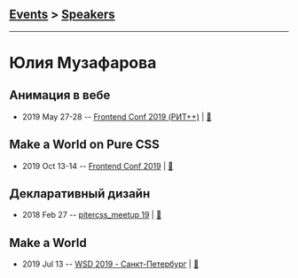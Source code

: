 ## [Events](../README.md) > [Speakers](../speakers.md)
---

# Юлия Музафарова

## Анимация в вебе
- 2019 May 27-28 -- [Frontend Conf 2019 (РИТ++)](https://www.youtube.com/watch?v=1S6DJmW_D7I)  | [:notebook:](https://www.dropbox.com/sh/kg71jju3yvj5jqw/AAC-H8m8ve8zK9_rJHl7KKJAa/FC.%20%D0%94%D0%B5%D0%BB%D0%B8%2B%D0%9A%D0%B0%D0%BB%D1%8C%D0%BA%D1%83%D1%82%D1%82%D0%B0/27.05/1.%D0%90%D0%BD%D0%B8%D0%BC%D0%B0%D1%86%D0%B8%D1%8F%20%D0%B2%20%D0%B2%D0%B5%D0%B1%D0%B5_%D0%AE%D0%BB%D0%B8%D1%8F%20%D0%9C%D1%83%D0%B7%D0%B0%D1%84%D0%B0%D1%80%D0%BE%D0%B2%D0%B0_%D0%B2%D0%B5%D1%80.3.pdf?dl=0)  
## Make a World on Pure CSS
- 2019 Oct 13-14 -- [Frontend Conf 2019](https://www.youtube.com/watch?v=O1A_QCptiIM)  | [:notebook:](https://drive.google.com/file/d/1d6LJdAXFxX1gMjox4M-vPR6zmmSemJV5)  
## Декларативный дизайн
- 2018 Feb 27 -- [pitercss_meetup 19](https://www.youtube.com/watch?v=A3tkogGd0Vw)  | [:notebook:](https://pitercss.ru/19/pres/declarative-design.pdf)  
## Make a World
- 2019 Jul 13 -- [WSD 2019 - Санкт-Петербург](https://www.youtube.com/watch?v=_0psqory6rk&t=6794s)  | [:notebook:](https://wsd.events/2019/07/13/pres/make-a-world.pdf)  
